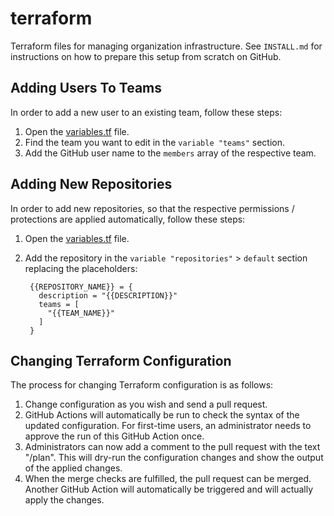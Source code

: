 # terraform
Terraform files for managing organization infrastructure. See `INSTALL.md` for instructions on how to prepare this setup from scratch on GitHub.


## Adding Users To Teams

In order to add a new user to an existing team, follow these steps:

1. Open the [variables.tf](https://github.com/Jakski-IT/terraform/blob/main/variables.tf) file.
2. Find the team you want to edit in the `variable "teams"` section.
3. Add the GitHub user name to the `members` array of the respective team.


## Adding New Repositories

In order to add new repositories, so that the respective permissions / protections are applied automatically, follow these steps:

1. Open the [variables.tf](https://github.com/Jakski-IT/terraform/blob/main/variables.tf) file.
2. Add the repository in the `variable "repositories"` > `default` section replacing the placeholders:

        {{REPOSITORY_NAME}} = {
          description = "{{DESCRIPTION}}"
          teams = [
            "{{TEAM_NAME}}"
          ]
        }


## Changing Terraform Configuration

The process for changing Terraform configuration is as follows:

1. Change configuration as you wish and send a pull request.
2. GitHub Actions will automatically be run to check the syntax of the updated configuration. For first-time users, an administrator needs to approve the run of this GitHub Action once.
3. Administrators can now add a comment to the pull request with the text "/plan". This will dry-run the configuration changes and show the output of the applied changes.
4. When the merge checks are fulfilled, the pull request can be merged. Another GitHub Action will automatically be triggered and will actually apply the changes.
